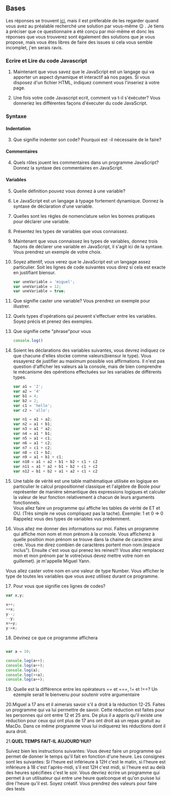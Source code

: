 ## Bases
Les réponses se trouvent [ici](Reponse.md), mais il est préferable de les regarder quand vous avez au préalable recherché une solution par vous-même 😉 . Je tiens à préciser que ce questionnaire a été conçu par moi-même et donc les réponses que vous trouverez sont également des solutions que je vous propose, mais vous êtes libres de faire des issues si cela vous semble incomplet, j'en serais ravis.
### Ecrire et Lire du code Javascript

1. Maintenant que vous savez que le JavaScript est un langage qui va apporter un aspect dynamique et interactif aà nos pages. Si vous disposez d'un fichier HTML, indiquez comment vous l'inseriez à votre page.

2. Une fois votre code Javascript ecrit, comment va t-il s'éxécuter? Vous donneriez les différentes façons d'éxecuter du code JavaScript.

### Syntaxe

#### Indentation

3. Que signifie indenter son code? Pourquoi est -il nécessaire de le faire?

#### Commentaires

4. Quels rôles jouent les commentaires dans un programme JavaScript? Donnez la syntaxe des commentaires en JavaScript.


#### Variables

5. Quelle définition pouvez vous donnez à une variable?  
   
6. Le JavaScript est un langage à typage fortement dynamique. Donnez la syntaxe de déclaration d'une variable.  
   
7.  Quelles sont les règles de nomenclature selon les bonnes pratiques pour déclarer une variable.  
   
8.  Présentez les types de variables que vous connaissez.  
   
9.  Maintenant que vous connaissez les types de variables, donnez trois façons de déclarer une variable en JavaScript, il s'agit ici de la syntaxe. Vous prendrez un exemple de votre choix.  
    
10. Soyez attentif, vous verez que le JavaScript est un langage assez particulier. Soit les lignes de code suivantes vous direz si cela est exacte en justifiant biensur.
    ```javascript
    var uneVariable = 'miguel';
    var uneVariable = 12;
    var uneVariable = true;

    ```

11. Que signifie caster une variable? Vous prendrez un exemple pour illustrer.  
    
12. Quels types d'opérations qui peuvent s'effectuer entre les variables. Soyez précis et prenez des exemples.  
13. Que signifie cette "phrase"pour vous 
    ```javascript
    console.log()
    ```
14. Soient les déclarations des variables suivantes, vous devrez indiquez ce que chacune d'elles stocke comme valeurs(biensur le type). Vous essayerez de justifier au maximum possible vos affirmations. Il n'est pas question d'afficher les valeurs aà la console, mais de bien comprendre le mécanisme des opéretions effectuées sur les variables de différents types.
    
    ```javascript
    var a1 = '2';
    var a2 = '4'
    var b1 = 4;
    var b2 = 2;
    var c1 = 'hello';
    var c2 = 'allo';  

    var n1 = a1 + a2;
    var n2 = a1 + b1;
    var n3 = a1 * a2;
    var n4 = a1 * b1;
    var n5 = a1 + c1;
    var n6 = a1 * c2;
    var n7 = c1 + c2;
    var n8 = c1 + b2;
    var n9 = a1 + b1 + c1;
    var n10 = a1 + a2 + b1 + b2 + c1 + c2
    var n11 = a1 * a2 + b1 + b2 + c1 + c2
    var n12 = b1 + b2 + a1 + a2 + c1 + c2

15. Une table de vérité est une table mathématique utilisée en logique en particulier le calcul propositionnel classique et l'algèbre de Boole pour représenter de manière sémantique des expressions logiques et calculer la valeur de leur fonction relativement à chacun de leurs arguments fonctionnels.  
Vous allez faire un programme qui affiche les tables de vérité de ET et OU. (Très simple ne vous compliquez pas la tache).
Exemple: 1 et 0 => 0 Rappelez vous des types de variables vus prédemment.

16. Vous allez me donner des informations sur moi. Faites un programme qui affiche mon nom et mon prénom à la console. Vous afficherez à quelle position mon prénom se trouve dans la chaine de caractère ainsi crée. Vous me direz combien de caractères portent mon nom.(espace inclus").
Ensuite c'est vous qui prenez les reines!!!
Vous allez remplacez mon et mon prénom par le votre(vous devez mettre votre nom en guillemet). 
je m'appelle Miguel Yann.  

Vous allez caster votre nom en une valeur de type Number. Vous afficher le type de toutes les variables que vous avez utilisez durant ce programme.

17. Pour vous que signifie ces lignes de codes?

```javascript
var x,y;

x++;
++x;
y--;
--y;
x+=y;
y-=x;

```
18. Dévinez ce que ce programme affichera

```javascript

var a = 10;

console.log(a++);
console.log(a++);
console.log(a);
console.log(++a);
console.log(a++);
```

19. Quelle est la différence entre les opérateurs == et ===, != et !==? Un ezemple serait le bienvenu pour soutenir votre argumentaire

20.Miguel a 17 ans et il aimerais savoir s'il a droit à la réduction 12-25. Faites un programme qui va lui permettre de savoir. 
Cette réduction est faites pour les personnes qui ont entre 12 et 25 ans. De plus il a appris qu'il existe une réduction pour ceux qui ont plus de 17 ans ont droit aà un repas gratuit au MacDo. Dans ce même programme vous lui indiquerez les réductions dont il aura droit.

21.**QUEL TEMPS FAIT-IL AUJOURD'HUI?** 

 Suivez bien les instructions suivantes: Vous devez faire un programme qui permet de donner le temps qu'il fait en fonction d'une heure. Les consignes sont les suivantes: Si l'heure est inférieure à 12H c'est le matin, si l'heure est inférieure à 18 c'est l'après-midi, s'il est 12H c'est midi, si l'heure est au delà des heures spécifiées c'est le soir. Vous devriez écrire un programme qui permet à un utilisateur qui entre une heure quelconque et qu'on puisse lui dire l'heure qu'il est.
 Soyez créatif. Vous prendrez des valeurs pour faire des tests


